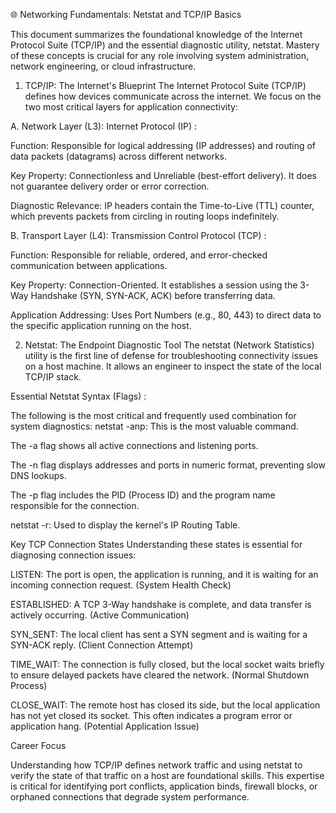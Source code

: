 🌐 Networking Fundamentals: Netstat and TCP/IP Basics

This document summarizes the foundational knowledge of the Internet Protocol Suite ($\text{TCP/IP}$) and the essential diagnostic utility, netstat. Mastery of these concepts is crucial for any role involving system administration, network engineering, or cloud infrastructure.

1. TCP/IP: The Internet's Blueprint
The Internet Protocol Suite ($\text{TCP/IP}$) defines how devices communicate across the internet. We focus on the two most critical layers for application connectivity:

A. Network Layer ($\text{L3}$): Internet Protocol ($\text{IP}$) :

Function: Responsible for logical addressing ($\text{IP}$ addresses) and routing of data packets (datagrams) across different networks.

Key Property: Connectionless and Unreliable (best-effort delivery). It does not guarantee delivery order or error correction.

Diagnostic Relevance: $\text{IP}$ headers contain the Time-to-Live ($\text{TTL}$) counter, which prevents packets from circling in routing loops indefinitely.

B. Transport Layer ($\text{L4}$): Transmission Control Protocol ($\text{TCP}$) :

Function: Responsible for reliable, ordered, and error-checked communication between applications.

Key Property: Connection-Oriented. It establishes a session using the $\text{3-Way}$ Handshake ($\text{SYN}$, $\text{SYN-ACK}$, $\text{ACK}$) before transferring data.

Application Addressing: Uses Port Numbers (e.g., $\text{80}$, $\text{443}$) to direct data to the specific application running on the host.

2. Netstat: The Endpoint Diagnostic Tool 
The netstat (Network Statistics) utility is the first line of defense for troubleshooting connectivity issues on a host machine. It allows an engineer to inspect the state of the local $\text{TCP/IP}$ stack.

Essential Netstat Syntax (Flags) :

The following is the most critical and frequently used combination for system diagnostics:
  netstat -anp: This is the most valuable command.

  The -a flag shows all active connections and listening ports.

  The -n flag displays addresses and ports in numeric format, preventing slow $\text{DNS}$ lookups.

  The -p flag includes the PID (Process $\text{ID}$) and the program name responsible for the connection.

  netstat -r: Used to display the kernel's $\text{IP}$ Routing Table.

Key TCP Connection States
Understanding these states is essential for diagnosing connection issues:

  LISTEN: The port is open, the application is running, and it is waiting for an incoming connection request. (System Health Check)

  ESTABLISHED: A $\text{TCP}$ $\text{3-Way}$ handshake is complete, and data transfer is actively occurring. (Active Communication)

  SYN_SENT: The local client has sent a $\text{SYN}$ segment and is waiting for a $\text{SYN-ACK}$ reply. (Client Connection Attempt)

  TIME_WAIT: The connection is fully closed, but the local socket waits briefly to ensure delayed packets have cleared the network. (Normal Shutdown Process)

  CLOSE_WAIT: The remote host has closed its side, but the local application has not yet closed its socket. This often indicates a program error or application hang. (Potential Application Issue)

Career Focus 

Understanding how $\text{TCP/IP}$ defines network traffic and using netstat to verify the state of that traffic on a host are foundational skills. This expertise is critical for identifying port conflicts, application binds, firewall blocks, or orphaned connections that degrade system performance.
